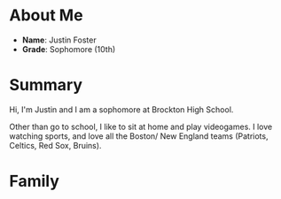 # About Me
- **Name**: Justin Foster
- **Grade**: Sophomore (10th)

# Summary
Hi, I'm Justin and I am a sophomore at Brockton High School. 

Other than go to school, I like to sit at home and play videogames. I love watching sports, and love all the Boston/ New England teams (Patriots, Celtics, Red Sox, Bruins).

# Family
